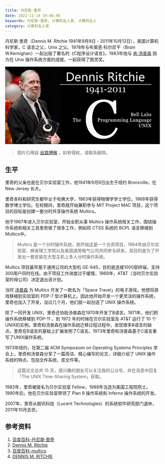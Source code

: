 ```yaml
---
title: 丹尼斯·里奇
date: 2022-11-14 19:46:48
keywords: 丹尼斯·里奇, 计算机名人录, 计算机名人
category: 计算机名人录
---
```


丹尼斯·里奇（Dennis M. Ritchie 1941年9月9日 - 2011年10月12日），美国计算机科学家，C 语言之父，Unix 之父。1978年与布莱恩·科尔尼干（Brain W.Kernighan）一起出版了著名的《C程序设计语言》。1983年他与 [肯·汤普森](http://www.edulinks.cn/2021/11/20/20211122-ken-thompson/) 因为在 Unix 操作系统方面的成就，一起获得了图灵奖。

![ritchie](20221114-dennis-ritchie/ritchie.jpeg)

> 图片引用自 [丝路博傲](http://blog.dvxj.com) ，如有侵权，请联系删除。

## 生平

里奇的父亲也是在贝尔实验室工作，他1941年9月9日出生于纽约 Bronxville，在 New Jersey 长大。

里奇本科和研究生都毕业于哈佛大学，1963年获得物理学学士学位，1968年获得数学博士学位。在校期间，里奇就开始兼职参与 MIT Project MAC 项目，这个项目的目标是创建一套分时共享操作系统 Multics。

他于1967年进入贝尔实验室，开始全职从事 Multics 操作系统相关工作，围绕操作系统和相关工具里奇做了很多工作，例如将 CTSS 系统的 BCPL 语言移植到 Multics中。

> Multics 是一个分时操作系统，刚开始这是一个合资项目，1964年由贝尔实验室、麻省理工学院以及美国通用电气公司共同参与研发，其目的是为了开发出一套安装在大型主机上多人分时操作系统。

Multics 项目最早基于通用公司的大型机 GE-645，目的是连接1000部终端，支持300用户同时在线。由于项目工作进度过于缓慢，1969年，AT&T（当时贝尔实验室的母公司）决定退出该计划。

当时 [汤普森](http://www.edulinks.cn/2021/11/20/20211122-ken-thompson/) 为 Multics 开发了一款名为「Space Travel」的电子游戏，他想将游戏移植到实验室的 PDP-7 型计算机上。因此他开始开发一个更灵活的操作系统，里奇也加入了开发，没过几个月，他们就一起创造了 UNIX 操作系统。

除了一同开发 UNIX，里奇还协助汤普森在1970年开发了B语言。1971年，他们把操作系统移植到 PDP-11 ，到 1972 年的时候在贝尔实验室及 AT&T 运行了 10 个 UNIX的实例。里奇和汤普森在操作系统迁移过程过程中，发现很多B语言的缺点，里奇在B语言的基础上扩展发明了C语言。1973年里奇和汤普森基于C语言重写了UNIX操作系统。

1973年纽约，在第二届 ACM Symposium on Operating Systems Principles 学会上，里奇和汤普森分享了一篇简洁、精心编写的论文，详细介绍了 UNIX 操作系统的特点，包括文件系统、库文件等。

> 这篇论文总共 15 页，感兴趣的朋友可以关注我的公众号，并在消息中回复「The UNIX Time-Sharing System」获取。

1983年，里奇被提名为贝尔实验室 Fellow，1988年当选为美国工程院院士。1990年后，他在贝尔实验室带领了 Plan 9 操作系统和 Inferno 操作系统的开发。

2007年，里奇从朗讯科技（Lucent Technologies）的系统软件研究部门退休，2011年10月去世。

## 参考资料

1. [百度百科-丹尼斯·里奇](https://baike.baidu.com/link?url=sxsYHRIUiraeNV6bnXzmB7ChNberwDxZNivrn9Y8WYeuCmBEWKk7SczSy9o82EtSicooyW-yRQ6wZP3qN_iAmzNx2jQrPTNL1EfF1H-_WMPC4FoyzIyWC0HsM7wJ6pxKvbC_EZ2ycCvLYZa7yA-pmNUwkX1Fv9JZojxYuokfkg79ZWQ6r50ZlMDSfzbX-hR9jV-4_6fnrMM_nTR3iMmbI0bbNI2QeI2YKOCzTaoyBgC)
1. [Dennis M. Ritchie](https://www.britannica.com/biography/Dennis-M-Ritchie)
1. [百度百科-multics](https://baike.baidu.com/item/multics/10409946)
1. [DENNIS M. RITCHIE](https://amturing.acm.org/award_winners/ritchie_1506389.cfm)
